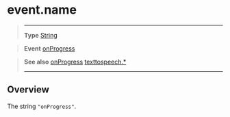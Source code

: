 # event.name

> --------------------- ------------------------------------------------------------------------------------------
> __Type__              [String](https://docs.coronalabs.com/api/type/String.html)

> __Event__             [onProgress](/plugin/texttospeech/event/onProgress/)

> __See also__          [onProgress](/plugin/texttospeech/event/onProgress/)
>						[texttospeech.*](/plugin/texttospeech/)
> --------------------- ------------------------------------------------------------------------------------------

## Overview

The string `"onProgress"`.